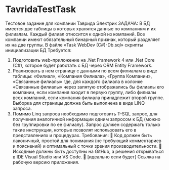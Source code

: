 # TavridaTestTask
Тестовое задание для компании Таврида Электрик
ЗАДАЧА:
В БД имеется две таблицы в которых хранятся данные по компаниям и их филиалам.
Каждый филиал относится к одной из компаний. Все компании имеют обязательный бинарный
признак, который разделяет их на две группы.
В файле «Task WebDev (C#)-Db.sql» скрипты инициализации БД
Требуется:
1. Подготовить web-приложение на .Net Framework 4 или .Net Core (C#), которое будет
работать с БД через ORM Entity Framework.
2. Реализовать в нем страницу с данными по всем филиалам в виде таблицы:
«Филиал», «Компания Филиала», «Группа Компании», «Связанные филиалы»
где, для каждого филиала в колонке «Связанные филиалы» через запятую отображались бы
филиалы его компании, если компания входит в первую группу, либо филиалы всех компаний, если
компания филиала принадлежит второй группе.
Выборка для страницы должна быть выполнена в виде LINQ запроса.
3. Помимо Linq запроса необходимо подготовить T-SQL запрос, для получения
аналогичной информации одним запросом к БД (можно без группировки по ее
филиалу). Запрос должен содержать только такие инструкции, которые позволят
использовать его в представлениях и процедурах.
Требования:
 Код должен быть лаконичный, простой для понимания (не требующий комментариев и
пояснений) и оптимальный с точки зрения производительности.
 Исходные должны быть доступны на GitHub, а решения открываться в IDE Visual Studio или
VS Code.
 [идеально если будет] Ссылка на рабочую версию приложения.
